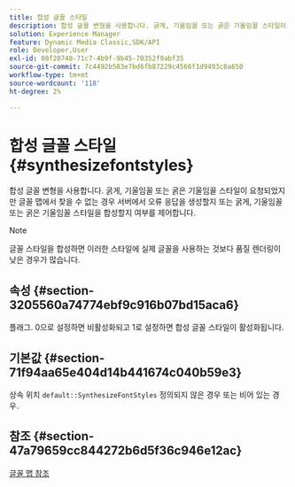 ```yaml
---
title: 합성 글꼴 스타일
description: 합성 글꼴 변형을 사용합니다. 굵게, 기울임꼴 또는 굵은 기울임꼴 스타일이 요청되었지만 글꼴 맵에서 찾을 수 없는 경우 서버에서 오류 응답을 생성할지 또는 굵게, 기울임꼴 또는 굵은 기울임꼴 스타일을 합성할지 여부를 제어합니다.
solution: Experience Manager
feature: Dynamic Media Classic,SDK/API
role: Developer,User
exl-id: 08f20748-71c7-4b9f-9b45-70352f9abf35
source-git-commit: 7c4492b583e7bd6fb87229c4566f1d9493c8a650
workflow-type: tm+mt
source-wordcount: '118'
ht-degree: 2%

---
```


# 합성 글꼴 스타일{#synthesizefontstyles}

합성 글꼴 변형을 사용합니다. 굵게, 기울임꼴 또는 굵은 기울임꼴 스타일이 요청되었지만 글꼴 맵에서 찾을 수 없는 경우 서버에서 오류 응답을 생성할지 또는 굵게, 기울임꼴 또는 굵은 기울임꼴 스타일을 합성할지 여부를 제어합니다.

>[!NOTE]
>
>글꼴 스타일을 합성하면 이러한 스타일에 실제 글꼴을 사용하는 것보다 품질 렌더링이 낮은 경우가 많습니다.

## 속성 {#section-3205560a74774ebf9c916b07bd15aca6}

플래그. 0으로 설정하면 비활성화되고 1로 설정하면 합성 글꼴 스타일이 활성화됩니다.

## 기본값 {#section-71f94aa65e404d14b441674c040b59e3}

상속 위치 `default::SynthesizeFontStyles` 정의되지 않은 경우 또는 비어 있는 경우.

## 참조 {#section-47a79659cc844272b6d5f36c946e12ac}

[글꼴 맵 참조](../../../../../is-api/image-catalog/image-serving-api-ref/c-image-catalog-reference/c-font-map-reference/c-font-map-reference.md#concept-f81f319d03c646c5a8ef87b3277dd37d)
